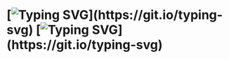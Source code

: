 # [![Typing SVG](https://readme-typing-svg.herokuapp.com?font=IBM+Plex+Mono&duration=1000&pause=15000&color=902FF7FF&width=500&lines=Hello,+World!)](https://git.io/typing-svg) [![Typing SVG](https://readme-typing-svg.herokuapp.com?font=IBM+Plex+Mono&pause=1000&color=902FF7&width=435&lines=My+code+runs+on+caffeine+and+curiosity!)](https://git.io/typing-svg)

<!--
**Rafaela-Dev/Rafaela-Dev** is a ✨ _special_ ✨ repository because its `README.md` (this file) appears on your GitHub profile.

Here are some ideas to get you started:

- 🔭 I’m currently working on ...
- 🌱 I’m currently learning ...
- 👯 I’m looking to collaborate on ...
- 🤔 I’m looking for help with ...
- 💬 Ask me about ...
- 📫 How to reach me: ...
- 😄 Pronouns: ...
- ⚡ Fun fact: ...
-->
